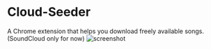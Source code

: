 # Cloud-Seeder
A Chrome extension that helps you download freely available songs.  (SoundCloud only for now)
![screenshot](http://i.imgur.com/uDG9D6C.jpg)
